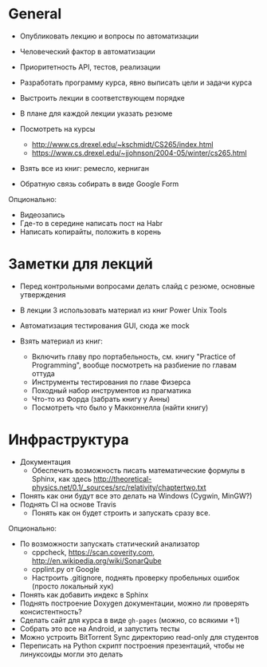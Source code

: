 # General
  - Опубликовать лекцию и вопросы по автоматизации
  - Человеческий фактор в автоматизации
  - Приоритетность API, тестов, реализации

  - Разработать программу курса, явно выписать цели и задачи курса
  - Выстроить лекции в соответствующем порядке
  - В плане для каждой лекции указать резюме
  - Посмотреть на курсы
    - <http://www.cs.drexel.edu/~kschmidt/CS265/index.html>
    - <https://www.cs.drexel.edu/~jjohnson/2004-05/winter/cs265.html>
  - Взять все из книг: ремесло, керниган
  - Обратную связь собирать в виде Google Form

Опционально:
  - Видеозапись
  - Где-то в середине написать пост на Habr
  - Написать копирайты, положить в корень

# Заметки для лекций
  - Перед контрольными вопросами делать слайд с резюме, основные утверждения
  - В лекции 3 использовать материал из книг Power Unix Tools

  - Автоматизация тестирования GUI, сюда же mock
  - Взять материал из книг:
    - Включить главу про портабельность, см. книгу "Practice of Programming",
      вообще посмотреть на разбиение по главам оттуда
    - Инструменты тестирования по главе Физерса
    - Походный набор инструментов из прагматика
    - Что-то из Форда (забрать книгу у Анны)
    - Посмотреть что было у Макконнелла (найти книгу)

# Инфраструктура
  - Документация
    - Обеспечить возможность писать математические формулы в Sphinx, как здесь
      <http://theoretical-physics.net/0.1/_sources/src/relativity/chaptertwo.txt>
  - Понять как они будут все это делать на Windows (Cygwin, MinGW?)
  - Поднять CI на основе Travis
    - Понять как он будет строить и запускать сразу все.

Опционально:
  - По возможности запускать статический анализатор
    - cppcheck, https://scan.coverity.com, http://en.wikipedia.org/wiki/SonarQube
    - cpplint.py от Google
    - Настроить .gitignore, поднять проверку пробельных ошибок (просто локальный хук)
  - Понять как добавить индекс в Sphinx
  - Поднять построение Doxygen документации, можно ли проверять консистентность?
  - Сделать сайт для курса в виде `gh-pages` (можно, со всякими +1)
  - Собрать это все на Android, и запустить тесты
  - Можно устроить BitTorrent Sync директорию read-only для студентов
  - Переписать на Python скрипт построения презентаций, чтобы не линуксоиды
    могли это делать